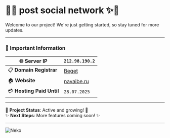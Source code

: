 # 🌸✨ post social network ✨🌸

Welcome to our project! We're just getting started, so stay tuned for more updates. 

---

### 📝 Important Information

| 🌐 **Server IP**          | `212.98.190.2`             |
|--------------------------|----------------------------|
| 📋 **Domain Registrar**   | [Beget](https://beget.com/) |
| 🏠 **Website**            | [navaibe.ru](http://navaibe.ru/) |
| 💳 **Hosting Paid Until** | `28.07.2025`               |

---

🐾 **Project Status**: Active and growing! 🌱  
✨ **Next Steps**: More features coming soon! ✨

---

![Neko](https://i.giphy.com/media/v1.Y2lkPTc5MGI3NjExMGFlM3k5NXFpdjY4bGhveWxuenNkeDR2M25waWdseGwyaHd6ZGQzbCZlcD12MV9pbnRlcm5hbF9naWZfYnlfaWQmY3Q9Zw/VbnUQpnihPSIgIXuZv/giphy.gif)
